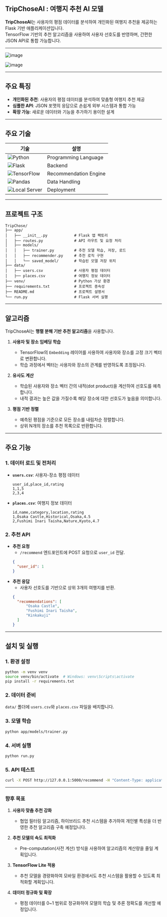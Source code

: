 ## TripChoseAI : 여행지 추천 AI 모델

**TripChoseAI**는 사용자의 평점 데이터를 분석하여 개인화된 여행지 추천을 제공하는 Flask 기반 애플리케이션입니다.  
TensorFlow 기반의 추천 알고리즘을 사용하여 사용자 선호도를 반영하며, 간편한 JSON API로 통합 가능합니다.

---

![image](https://github.com/user-attachments/assets/a044c23d-82fa-4978-93b9-7b98dcc40a75)

![image](https://github.com/user-attachments/assets/fd80f542-2237-449a-aea8-d3392dad1eeb)

---

## 주요 특징

- **개인화된 추천**: 사용자의 평점 데이터를 분석하여 맞춤형 여행지 추천 제공  
- **심플한 API**: JSON 포맷의 응답으로 손쉽게 외부 시스템과 통합 가능  
- **확장 가능**: 새로운 데이터와 기능을 추가하기 용이한 설계  

---

## 주요 기술

| **기술**                 | **설명**                                                                 |
|--------------------------|--------------------------------------------------------------------------|
| ![Python](https://img.shields.io/badge/Python-%233776AB.svg?style=for-the-badge&logo=python&logoColor=white) |Programming Language                                   |
| ![Flask](https://img.shields.io/badge/Flask-%23000.svg?style=for-the-badge&logo=flask&logoColor=white) |Backend                               |
| ![TensorFlow](https://img.shields.io/badge/TensorFlow-%23FF6F00.svg?style=for-the-badge&logo=TensorFlow&logoColor=white) | Recommendation Engine                                        |
| ![Pandas](https://img.shields.io/badge/Pandas-%23150458.svg?style=for-the-badge&logo=pandas&logoColor=white) | Data Handling                                            |
| ![Local Server](https://img.shields.io/badge/Local%20Server-%232D9CDB?style=for-the-badge) | Deployment                              |

---

## 프로젝트 구조

```plaintext
TripChose/
├── app/
│   ├── __init__.py            # Flask 앱 팩토리
│   ├── routes.py              # API 라우트 및 요청 처리
│   ├── models/
│   │   ├── trainer.py         # 추천 모델 학습, 저장, 로드
│   │   ├── recommender.py     # 추천 로직 구현
│   │   └── saved_model/       # 학습된 모델 저장 위치
├── data/
│   ├── users.csv              # 사용자 평점 데이터
│   ├── places.csv             # 여행지 정보 데이터
├── venv/                      # Python 가상 환경
├── requirements.txt           # 프로젝트 종속성
├── README.md                  # 프로젝트 설명서
└── run.py                     # Flask 서버 실행
```

---

## 알고리즘

TripChoseAI는 **행렬 분해 기반 추천 알고리즘**을 사용합니다.

1. **사용자 및 장소 임베딩 학습**
   - TensorFlow의 `Embedding` 레이어를 사용하여 사용자와 장소를 고정 크기 벡터로 변환합니다.
   - 학습 과정에서 벡터는 사용자와 장소의 관계를 반영하도록 조정됩니다.

2. **유사도 계산**
   - 학습된 사용자와 장소 벡터 간의 내적(dot product)을 계산하여 선호도를 예측합니다.
   - 내적 결과는 높은 값을 가질수록 해당 장소에 대한 선호도가 높음을 의미합니다.

3. **평점 기반 정렬**
   - 예측된 평점을 기준으로 모든 장소를 내림차순 정렬합니다.
   - 상위 N개의 장소를 추천 목록으로 반환합니다.

---

## 주요 기능

### 1. 데이터 로드 및 전처리
- **`users.csv`**: 사용자-장소 평점 데이터
  ```csv
  user_id,place_id,rating
  1,1,5
  2,3,4
  ```
- **`places.csv`**: 여행지 정보 데이터
  ```csv
  id,name,category,location,rating
  1,Osaka Castle,Historical,Osaka,4.5
  2,Fushimi Inari Taisha,Nature,Kyoto,4.7
  ```

### 2. 추천 API
- **추천 요청**
  - `/recommend` 엔드포인트에 POST 요청으로 `user_id` 전달.
  ```json
  {
    "user_id": 1
  }
  ```
- **추천 응답**
  - 사용자 선호도를 기반으로 상위 3개의 여행지를 반환.
  ```json
  {
    "recommendations": [
        "Osaka Castle",
        "Fushimi Inari Taisha",
        "Kinkakuji"
    ]
  }
  ```

---

## 설치 및 실행

### 1. 환경 설정
```bash
python -m venv venv
source venv/bin/activate  # Windows: venv\Scripts\activate
pip install -r requirements.txt
```

### 2. 데이터 준비
`data/` 폴더에 `users.csv`와 `places.csv` 파일을 배치합니다.

### 3. 모델 학습
```bash
python app/models/trainer.py
```

### 4. 서버 실행
```bash
python run.py
```

### 5. API 테스트
```bash
curl -X POST http://127.0.0.1:5000/recommend -H "Content-Type: application/json" -d '{"user_id": 1}'
```

---

### **향후 목표**

1. **사용자 맞춤 추천 강화**
   - 협업 필터링 알고리즘, 하이브리드 추천 시스템을 추가하여 개인별 특성을 더 반영한 추천 알고리즘 구축 예정입니다.

2. **추천 모델의 속도 최적화**  
   - Pre-computation(사전 계산) 방식을 사용하여 알고리즘의 계산량을 줄일 계획입니다.
     
3. **TensorFlow Lite 적용**  
     - 추천 모델을 경량화하여 모바일 환경에서도 추천 시스템을 활용할 수 있도록 최적화할 계획입니다.

4. **데이터 정규화 및 확장**  
     - 평점 데이터를 0~1 범위로 정규화하여 모델의 학습 및 추론 정확도를 개선할 예정입니다.
